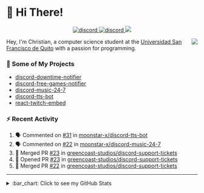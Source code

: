 # :wave: Hi There!

<p align="center">
  <a href="https://discord.gg/mhj3Zsv">
    <img alt="discord" src="https://img.shields.io/discord/730998659008823296.svg?label=&logo=discord&logoColor=ffffff&color=7389D8&labelColor=6A7EC2"/>
  </a>
  <a href="https://twitter.com/moonstar_x99">
    <img alt="discord" src="https://img.shields.io/twitter/follow/moonstar_x99?label=Follow%20Me%21&style=social"/>
  </a>
  <a href="https://badges.pufler.dev">
    <img src="https://badges.pufler.dev/visits/moonstar-x/moonstar-x?style=flat&logo=github">
  </a>
</p>

<img align="right" src="https://media.tenor.com/images/cb8fb20986aac7eef75c8ce6bc3997c0/tenor.gif" />

Hey, I'm Christian, a computer science student at the [Universidad San Francisco de Quito](http://www.usfq.edu.ec/Paginas/Inicio.aspx) with a passion for programming.

### :rocket: Some of My Projects

* [discord-downtime-notifier](https://github.com/moonstar-x/discord-downtime-notifier)
* [discord-free-games-notifier](https://github.com/moonstar-x/discord-free-games-notifier)
* [discord-music-24-7](https://github.com/moonstar-x/discord-music-24-7)
* [discord-tts-bot](https://github.com/moonstar-x/discord-tts-bot)
* [react-twitch-embed](https://github.com/moonstar-x/react-twitch-embed)

### :zap: Recent Activity

<!--START_SECTION:activity-->
1. 🗣 Commented on [#31](https://github.com/moonstar-x/discord-tts-bot/issues/31) in [moonstar-x/discord-tts-bot](https://github.com/moonstar-x/discord-tts-bot)
2. 🗣 Commented on [#22](https://github.com/moonstar-x/discord-music-24-7/issues/22) in [moonstar-x/discord-music-24-7](https://github.com/moonstar-x/discord-music-24-7)
3. 🎉 Merged PR [#23](https://github.com/greencoast-studios/discord-support-tickets/pull/23) in [greencoast-studios/discord-support-tickets](https://github.com/greencoast-studios/discord-support-tickets)
4. 💪 Opened PR [#23](https://github.com/greencoast-studios/discord-support-tickets/pull/23) in [greencoast-studios/discord-support-tickets](https://github.com/greencoast-studios/discord-support-tickets)
5. 🎉 Merged PR [#22](https://github.com/greencoast-studios/discord-support-tickets/pull/22) in [greencoast-studios/discord-support-tickets](https://github.com/greencoast-studios/discord-support-tickets)
<!--END_SECTION:activity-->

---

<details>
  <summary>
    :bar_chart: Click to see my GitHub Stats
  </summary>
  <p align="center">
    <br>
    <img alt="GitHub Stats" src="https://github-readme-stats.vercel.app/api?username=moonstar-x&count_private=true&show_icons=true&theme=dracula" />
    <br>
    <img alt="GitHub Top Languages" src="https://github-readme-stats.vercel.app/api/top-langs/?username=moonstar-x&layout=compact&theme=dracula" />
  </p>
</details>
